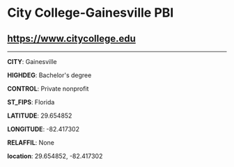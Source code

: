 # City College-Gainesville PBI
## <https://www.citycollege.edu>
---
**CITY**: Gainesville

**HIGHDEG**: Bachelor's degree

**CONTROL**: Private nonprofit

**ST_FIPS**: Florida

**LATITUDE**: 29.654852

**LONGITUDE**: -82.417302

**RELAFFIL**: None

**location**: 29.654852, -82.417302